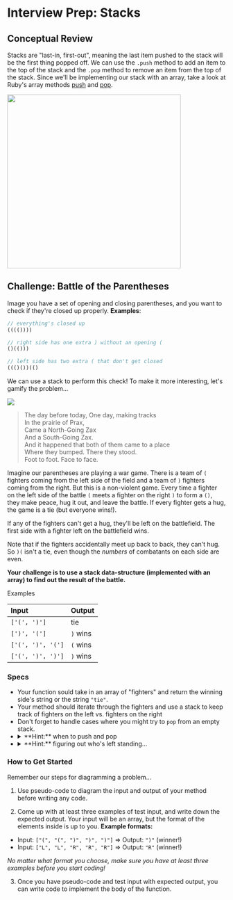 # Interview Prep: Stacks

## Conceptual Review

Stacks are "last-in, first-out", meaning the last item pushed to the stack will be the first thing popped off. We can use the `.push` method to add an item to the top of the stack and the `.pop` method to remove an item from the top of the stack. Since we'll be implementing our stack with an array, take a look at Ruby's array methods <a href="http://ruby-doc.org/core-2.2.0/Array.html#method-i-push" target="_blank">push</a> and <a href="http://ruby-doc.org/core-2.2.0/Array.html#method-i-pop" target="_blank">pop</a>.

<img src="https://upload.wikimedia.org/wikipedia/commons/thumb/2/29/Data_stack.svg/2000px-Data_stack.svg.png" width="400px">

## Challenge: Battle of the Parentheses

Image you have a set of opening and closing parentheses, and you want to check if they're closed up properly. **Examples**:

```js
// everything's closed up
(((())))

// right side has one extra ) without an opening (
()(()))

// left side has two extra ( that don't get closed
((()())(()
```

We can use a stack to perform this check! To make it more interesting, let's gamify the problem...

<img src="http://vignette4.wikia.nocookie.net/seuss/images/9/92/Zax_in_prax.jpg/revision/latest?cb=20130206183730">

> The day before today, One day, making tracks<br>
In the prairie of Prax,<br>
Came a North-Going Zax<br>
And a South-Going Zax.<br>
And it happened that both of them came to a place<br>
Where they bumped. There they stood.<br>
Foot to foot. Face to face.<br>

Imagine our parentheses are playing a war game. There is a team of `(` fighters coming from the left side of the field and a team of `)` fighters coming from the right.  But this is a non-violent game. Every time a fighter on the left side of the battle `(` meets a fighter on the right `)` to form a `()`, they make peace, hug it out, and leave the battle. If every fighter gets a hug, the game is a tie (but everyone wins!). 

If any of the fighters can't get a hug, they'll be left on the battlefield. The first side with a fighter left on the battlefield wins. 

Note that if the fighters accidentally meet up back to back, they can't hug.  So `)(` isn't a tie, even though the _numbers_ of combatants on each side are even.


**Your challenge is to use a stack data-structure (implemented with an array) to find out the result of the battle.**


Examples

| Input | Output | 
| :-- | :-- |
| `['(', ')']`  | tie |
| `[')', '(']` | `)` wins |
| `['(', ')', '(']` | `(` wins |
| `['(', ')', ')']` | `)` wins |

### Specs

* Your function sould take in an array of "fighters" and return the winning side's string or the string `"tie"`. 
* Your method should iterate through the fighters and use a stack to keep track of fighters on the left vs. fighters on the right
* Don't forget to handle cases where you might try to `pop` from an empty stack. 
* <details><summary>**Hint:** when to push and pop</summary> fighters on the left should be pushed onto the stack, and when a fighter on the right comes along, you should pop from the stack.</details>
* <details><summary>**Hint:** figuring out who's left standing...</summary> The contents of your stack will tell you who won.<details>

### How to Get Started

Remember our steps for diagramming a problem...

1. Use pseudo-code to diagram the input and output of your method before writing any code.

2. Come up with at least three examples of test input, and write down the expected output. Your input will be an array, but the format of the elements inside is up to you. **Example formats:**
  * Input: `["(", "(", ")", ")", ")"]` => Output: `")"` (winner!)
  * Input: `["L", "L", "R", "R", "R"]` => Output: `"R"` (winner!)

  *No matter what format you choose, make sure you have at least three examples before you start coding!*

3. Once you have pseudo-code and test input with expected output, you can write code to implement the body of the function.
